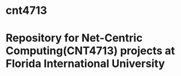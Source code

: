 # cnt4713
# Repository for Net-Centric Computing(CNT4713) projects at Florida International University
